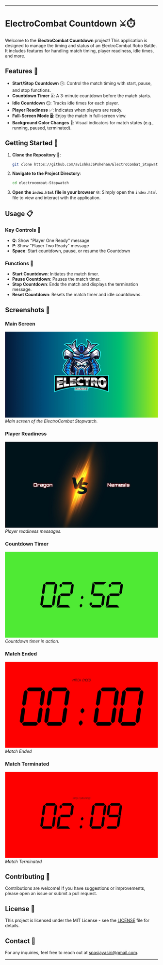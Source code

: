 
---

# ElectroCombat Countdown ⚔️⏱️

Welcome to the **ElectroCombat Countdown** project! This application is designed to manage the timing and status of an ElectroCombat Robo Battle. It includes features for handling match timing, player readiness, idle times, and more. 

## Features 🌟

- **Start/Stop Countdown** 🕒: Control the match timing with start, pause, and stop functions.
- **Countdown Timer** ⏳: A 3-minute countdown before the match starts.
- **Idle Countdown** ⏲️: Tracks idle times for each player.
- **Player Readiness** ✅: Indicates when players are ready.
- **Full-Screen Mode** 🖥️: Enjoy the match in full-screen view.
- **Background Color Changes** 🎨: Visual indicators for match states (e.g., running, paused, terminated).

## Getting Started 🚀

1. **Clone the Repository** 📂:
   ```bash
   git clone https://github.com/avishkaJSPshehan/ElectroCombat_Stopwatch.git
   ```

2. **Navigate to the Project Directory**:
   ```bash
   cd electrocombat-Stopwatch
   ```

3. **Open the `index.html` file in your browser** 🌐:
   Simply open the `index.html` file to view and interact with the application.

## Usage 📋

### Key Controls 🎹

- **Q**: Show "Player One Ready" message
- **P**: Show "Player Two Ready" message
- **Space**: Start countdown, pause, or resume the Countdown

### Functions 🔧

- **Start Countdown**: Initiates the match timer.
- **Pause Countdown**: Pauses the match timer.
- **Stop Countdown**: Ends the match and displays the termination message.
- **Reset Countdown**: Resets the match timer and idle countdowns.

## Screenshots 📸

### Main Screen
![Main Screen](Assets/start.jpeg)
*Main screen of the ElectroCombat Stopwatch.*

### Player Readiness
![Player Readiness](Assets/vs.jpeg)
*Player readiness messages.*

### Countdown Timer
![Countdown Timer](Assets/running.jpeg)
*Countdown timer in action.*

### Match Ended
![Match Ended](Assets/ended.jpeg)
*Match Ended*

### Match Terminated
![Match Terminated](Assets/terminate.jpeg)
*Match Terminated*

## Contributing 🤝

Contributions are welcome! If you have suggestions or improvements, please open an issue or submit a pull request.

## License 📜

This project is licensed under the MIT License - see the [LICENSE](LICENSE) file for details.

## Contact 📧

For any inquiries, feel free to reach out at [spasjayasiri@gmail.com](mailto:spasjayasiri@gmail.com).

---
